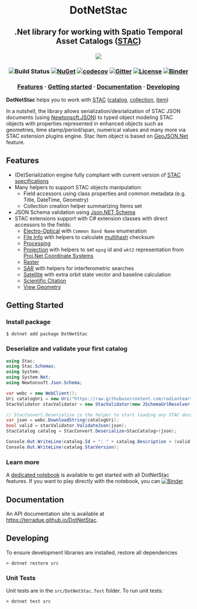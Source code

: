 

<h1 align="center"> DotNetStac</h1>


<h2 align="center">
.Net library for working with Spatio Temporal Asset Catalogs (<a href="https://stacspec.org">STAC</a>)

  ![](docs/logo/logo-wide.png)

</h2>

<h3 align="center">

![Build Status](https://github.com/Terradue/DotNetStac/actions/workflows/build.yaml/badge.svg?branch=release/0.9.1)
[![NuGet](https://img.shields.io/nuget/vpre/DotNetStac)](https://www.nuget.org/packages/DotNetStac/)
[![codecov](https://codecov.io/gh/Terradue/DotNetStac/branch/release/0.9.1/graph/badge.svg)](https://codecov.io/gh/Terradue/DotNetStac)
[![Gitter](https://img.shields.io/gitter/room/SpatioTemporal-Asset-Catalog/Lobby?color=yellow)](https://gitter.im/SpatioTemporal-Asset-Catalog/Lobby)
[![License](https://img.shields.io/badge/license-AGPL3-blue.svg)](LICENSE)
[![Binder](https://mybinder.org/badge_logo.svg)](https://mybinder.org/v2/gh/Terradue/DotNetStac/master?filepath=example.ipynb)

</h3>

<h3 align="center">
  <a href="#Features">Features</a>
  <span> · </span>
  <a href="#Getting-Started">Getting started</a>
  <span> · </span>
  <a href="#Documentation">Documentation</a>
  <span> · </span>
  <a href="#Developing">Developing</a>
</h3>

**DotNetStac** helps you to work with [STAC](https://stacspec.org) ([catalog](https://github.com/radiantearth/stac-spec/tree/master/catalog-spec), [collection](https://github.com/radiantearth/stac-spec/tree/master/collection-spec), [item](https://github.com/radiantearth/stac-spec/tree/master/catalog-spec))

In a nutshell, the library allows serialization/desrialization of STAC JSON documents (using [Newtonsoft.JSON](https://www.newtonsoft.com/json)) to typed object modeling STAC objects with properties represented in enhanced objects such as geometries, time stamp/period/span, numerical values and many more via STAC extension plugins engine. Stac Item object is based on [GeoJSON.Net](https://github.com/GeoJSON-Net/GeoJSON.Net) feature.

## Features

* (De)Serialization engine fully compliant with current version of [STAC specifications](https://stacspec.org)
* Many helpers to support STAC objects manipulation:
  * Field accessors using class properties and common metadata (e.g. Title, DateTime, Geometry)
  * Collection creation helper summarizing Items set
* JSON Schema validation using [Json.NET Schema](https://github.com/JamesNK/Newtonsoft.Json.Schema)
* STAC extensions support with C# extension classes with direct accessors to the fields:
  * [Electro-Optical](https://github.com/stac-extensions/eo) with `Common Band Name` enumeration
  * [File Info](https://github.com/stac-extensions/file) with helpers to calculate [multihash](https://github.com/multiformats/cs-multihash) checksum
  * [Processing](https://github.com/stac-extensions/processing)
  * [Projection](https://github.com/stac-extensions/projection) with helpers to set `epsg` id and `wkt2` representation from [Proj.Net Coordinate Systems](https://github.com/NetTopologySuite/ProjNet4GeoAPI)
  * [Raster](https://github.com/stac-extensions/raster)
  * [SAR](https://github.com/stac-extensions/sar) with helpers for interferometric searches
  * [Satellite](https://github.com/stac-extensions/sat) with extra orbit state vector and baseline calculation
  * [Scientific Citation](https://github.com/stac-extensions/scientific)
  * [View Geometry](https://github.com/stac-extensions/view)

## Getting Started

### Install package

```console
$ dotnet add package DotNetStac
```

### Deserialize and validate your first catalog

```csharp
using Stac;
using Stac.Schemas;
using System;
using System.Net;
using Newtonsoft.Json.Schema;

var webc = new WebClient();
Uri catalogUri = new Uri("https://raw.githubusercontent.com/radiantearth/stac-spec/master/examples/catalog.json");
StacValidator stacValidator = new StacValidator(new JSchemaUrlResolver());

// StacConvert.Deserialize is the helper to start loading any STAC document
var json = webc.DownloadString(catalogUri);
bool valid = stacValidator.ValidateJson(json);
StacCatalog catalog = StacConvert.Deserialize<StacCatalog>(json);

Console.Out.WriteLine(catalog.Id + ": " + catalog.Description + (valid ? " [VALID]" : "[INVALID]"));
Console.Out.WriteLine(catalog.StacVersion);
```

### Learn more

A [dedicated notebook](notebooks/example.ipynb) is available to get started with all DotNetStac features. If you want to play directly with the notebook, you can [![Binder](https://mybinder.org/badge_logo.svg)](https://mybinder.org/v2/gh/Terradue/DotNetStac/develop?filepath=example.ipynb)

## Documentation

An API documentation site is available at https://terradue.github.io/DotNetStac.

## Developing

To ensure development libraries are installed, restore all dependencies

```
> dotnet restore src
```

### Unit Tests

Unit tests are in the `src/DotNetStac.Test` folder. To run unit tests:

```
> dotnet test src
```

